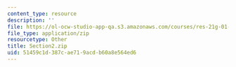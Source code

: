 ```yaml
---
content_type: resource
description: ''
file: https://ol-ocw-studio-app-qa.s3.amazonaws.com/courses/res-21g-01-kana-spring-2010/51459c1d387cae719acdb60a8e564ed6_Section2.zip
file_type: application/zip
resourcetype: Other
title: Section2.zip
uid: 51459c1d-387c-ae71-9acd-b60a8e564ed6
---
```

